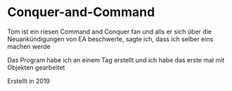 # Conquer-and-Command
Tom ist ein riesen Command and Conquer fan und alls er sich über die Neuankündigungen von EA beschwerte, sagte ich, dass ich selber eins machen werde

Das Program habe ich an einem Tag erstellt und ich habe das erste mal mit Objekten gearbeitet

Erstellt in 2019
